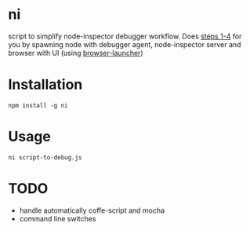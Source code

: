 ni
==

script to simplify node-inspector debugger workflow. Does [steps 1-4](https://github.com/node-inspector/node-inspector#debugging) for you by spawning node with debugger agent, 
node-inspector server and browser with UI (using [browser-launcher](https://github.com/substack/browser-launcher))

Installation
============

    npm install -g ni
    

Usage
=====
    ni script-to-debug.js
    
    
TODO
====

 - handle automatically coffe-script and mocha
 - command line switches



